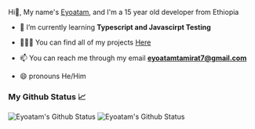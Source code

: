 Hi👋, My name's [Eyoatam](https://instagram.com/eyoatam), and I'm a 15 year old developer from Ethiopia


- 🔭 I’m currently learning **Typescript and Javascirpt Testing**

- 🧑🏽‍💻  You can find all of my projects [Here](https://github.com/Eyoatam?tab=repositories)

- 📫  You can reach me through my email **eyoatamtamirat7@gmail.com**

- 😄 pronouns He/Him

### My Github Status 📈 
<p> 
  <img src="https://github-readme-stats.vercel.app/api?username=Eyoatam&show_icons=true&theme=prussian" alt="Eyoatam's Github Status" />
  <img src="https://github-readme-stats.vercel.app/api/top-langs/?username=Eyoatam&layout=compact&theme=prussian" alt="Eyoatam's Github Status" />
</p>
